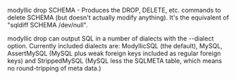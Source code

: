 modyllic drop SCHEMA - Produces the DROP, DELETE, etc. commands to delete
SCHEMA (but doesn't actually modify anything).  It's the equivalent of
"sqldiff SCHEMA /dev/null".

modyllic drop can output SQL in a number of dialects with the --dialect option.  Currently included dialects are: ModyllicSQL (the default), MySQL, AssertMySQL (MySQL plus weak foreign keys included as regular foreign keys) and StrippedMySQL (MySQL less the SQLMETA table, which means no round-tripping of meta data.)
